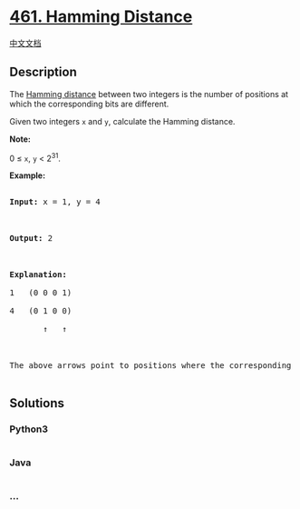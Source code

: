 # [461. Hamming Distance](https://leetcode.com/problems/hamming-distance)

[中文文档](/solution/0400-0499/0461.Hamming%20Distance/README.md)

## Description

<p>The <a href="https://en.wikipedia.org/wiki/Hamming_distance" target="_blank">Hamming distance</a> between two integers is the number of positions at which the corresponding bits are different.</p>

<p>Given two integers <code>x</code> and <code>y</code>, calculate the Hamming distance.</p>

<p><b>Note:</b><br />

0 &le; <code>x</code>, <code>y</code> &lt; 2<sup>31</sup>.

</p>

<p><b>Example:</b>

<pre>

<b>Input:</b> x = 1, y = 4



<b>Output:</b> 2



<b>Explanation:</b>

1   (0 0 0 1)

4   (0 1 0 0)

       &uarr;   &uarr;



The above arrows point to positions where the corresponding bits are different.

</pre>

</p>

## Solutions

<!-- tabs:start -->

### **Python3**

```python

```

### **Java**

```java

```

### **...**

```

```

<!-- tabs:end -->
